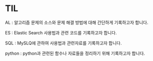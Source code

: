 # TIL
AL : 알고리즘  문제의 소스와 문제 해결 방법에 대해 간단하게 기록하고자 합니다.

ES : Elastic Search 사용법과 관련 코드를 기록하고자 합니다.

SQL : MySLQ에 관하여 사용법과 관련자료를 기록하고자 합니다.

python : python과 관련된 함수나 자료들을 정리하기 위해 기록하고자 합니다.

